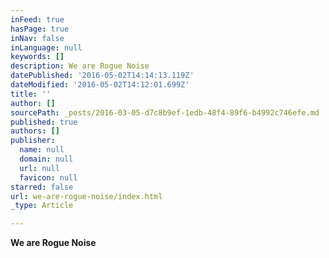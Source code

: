```yaml
---
inFeed: true
hasPage: true
inNav: false
inLanguage: null
keywords: []
description: We are Rogue Noise
datePublished: '2016-05-02T14:14:13.119Z'
dateModified: '2016-05-02T14:12:01.699Z'
title: ''
author: []
sourcePath: _posts/2016-03-05-d7c8b9ef-1edb-48f4-89f6-b4992c746efe.md
published: true
authors: []
publisher:
  name: null
  domain: null
  url: null
  favicon: null
starred: false
url: we-are-rogue-noise/index.html
_type: Article

---
```

**We are Rogue Noise**